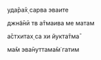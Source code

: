 уда̄ра̄х̣ сарва эваите

джн̃а̄нӣ тв а̄тмаива ме матам

а̄стхитах̣ са хи йукта̄тма̄

ма̄м эва̄нуттама̄м̇ гатим
